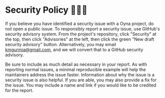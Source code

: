 # Security Policy  🚨🚨🚨
If you believe you have identified a security issue with a Oyna project, do not open a public issue. To responsibly report a security issue, use GitHub's security advisory system. From the project's repository, click "Security" at the top, then click "Advisories" at the left, then click the green "New draft security advisory" button. Alternatively, you may email kmgurmia@gmail.com, and we will convert that to a GitHub security advisory.

Be sure to include as much detail as necessary in your report. As with reporting normal issues, a minimal reproducible example will help the maintainers address the issue faster. Information about why the issue is a security issue is also helpful. If you are able, you may also provide a fix for the issue. You may include a name and link if you would like to be credited for the report.

